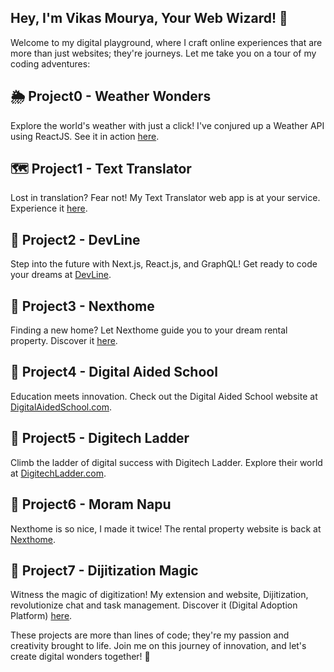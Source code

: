 ## Hey, I'm Vikas Mourya, Your Web Wizard! 🚀

Welcome to my digital playground, where I craft online experiences that are more than just websites; they're journeys. Let me take you on a tour of my coding adventures:

## 🌦️ Project0 - Weather Wonders
Explore the world's weather with just a click! I've conjured up a Weather API using ReactJS. See it in action [here](https://weather-app.thisisvikasmourya.vercel.app/).

## 🗺️ Project1 - Text Translator
Lost in translation? Fear not! My Text Translator web app is at your service. Experience it [here](https://text-translator.vercel.app/).

## 🚀 Project2 - DevLine
Step into the future with Next.js, React.js, and GraphQL! Get ready to code your dreams at [DevLine](https://devline.thisisvikasmourya.vercel.app/).

## 🏡 Project3 - Nexthome
Finding a new home? Let Nexthome guide you to your dream rental property. Discover it [here](https://nexthome.thisisvikasmourya.vercel.app/).

## 🏫 Project4 - Digital Aided School
Education meets innovation. Check out the Digital Aided School website at [DigitalAidedSchool.com](https://digitalaidedschool.com/).

## 💼 Project5 - Digitech Ladder
Climb the ladder of digital success with Digitech Ladder. Explore their world at [DigitechLadder.com](https://www.digitechladder.com/).

## 🌟 Project6 - Moram Napu 
Nexthome is so nice, I made it twice! The rental property website is back at [Nexthome](https://www.moramnapu.com/).

## 🚀 Project7 - Dijitization Magic
Witness the magic of digitization! My extension and website, Dijitization, revolutionize chat and task management. Discover it (Digital Adoption Platform) [here](https://dijitization.com/).

These projects are more than lines of code; they're my passion and creativity brought to life. Join me on this journey of innovation, and let's create digital wonders together! 🚀
